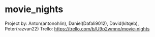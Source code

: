 # movie_nights

Project by: Anton(antonohlin), Daniel(Dafali9012), David(kitqeb), Peter(razvan22) 
Trello: https://trello.com/b/U9p2wmno/movie-nights
